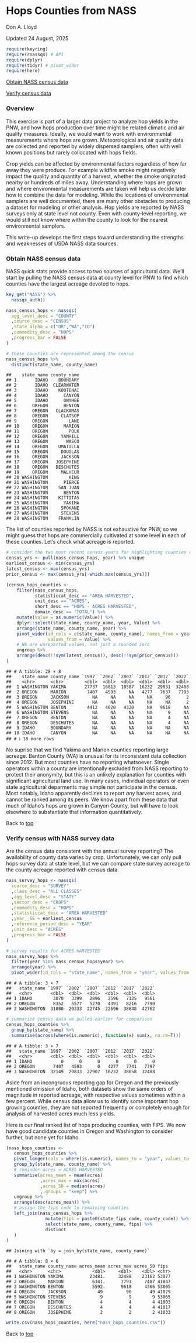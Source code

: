 Hops Counties from NASS
================
Don A. Lloyd

Updated 24 August, 2025

<!-- 1 June 25 new Rmd for creation of hops_counties data -->

``` r
require(keyring)
require(rnassqs) # API
require(dplyr)
require(tidyr) # pivot_wider
require(here)
```

<a id="top"></a> [Obtain NASS census data](#obtain-nass-census-data)

[Verify census data](#verify-census-with-nass-survey-data)

### Overview

This exercise is part of a larger data project to analyze hop yields in
the PNW, and how hops production over time might be related climatic and
air quality measures. Ideally, we would want to work with environmental
measurements where hops are grown. Meteorological and air quality data
are collected and reported by widely dispersed samplers, often with well
known positions but rarely collocated with hops fields.

Crop yields can be affected by environmental factors regardless of how
far away they were produce. For example wildfire smoke might negatively
impact the quality and quantity of a harvest, whether the smoke
originated nearby or hundreds of miles away. Understanding where hops
are grown and where environmental measurements are taken will help us
decide later how to combine the data for modeling. While the locations
of environmental samplers are well documented, there are many other
obstacles to producing a dataset for modeling or other analysis. Hop
yields are reported by NASS surveys only at state level not county. Even
with county-level reporting, we would still not know where within the
county to look for the nearest environmental samplers.

This write-up develops the first steps toward understanding the
strengths and weaknesses of USDA NASS data sources.

### Obtain NASS census data

NASS quick stats provide access to two sources of agricultural data.
We’ll start by pulling the NASS census data at county level for PNW to
find which counties have the largest acreage devoted to hops.

``` r
key_get("NASS") %>%
  nassqs_auth()

nass_census_hops <- nassqs(
  agg_level_desc = "COUNTY"
  ,source_desc = "CENSUS"
  ,state_alpha = c("OR","WA","ID")
  ,commodity_desc = "HOPS"
  ,progress_bar = FALSE
)

# these counties are represented among the census
nass_census_hops %>%
  distinct(state_name, county_name)
```

    ##    state_name county_name
    ## 1       IDAHO    BOUNDARY
    ## 2       IDAHO  CLEARWATER
    ## 3       IDAHO    KOOTENAI
    ## 4       IDAHO      CANYON
    ## 5       IDAHO      OWYHEE
    ## 6      OREGON      BENTON
    ## 7      OREGON   CLACKAMAS
    ## 8      OREGON     CLATSOP
    ## 9      OREGON        LANE
    ## 10     OREGON      MARION
    ## 11     OREGON        POLK
    ## 12     OREGON     YAMHILL
    ## 13     OREGON       WASCO
    ## 14     OREGON    UMATILLA
    ## 15     OREGON     DOUGLAS
    ## 16     OREGON     JACKSON
    ## 17     OREGON   JOSEPHINE
    ## 18     OREGON   DESCHUTES
    ## 19     OREGON     MALHEUR
    ## 20 WASHINGTON        KING
    ## 21 WASHINGTON      PIERCE
    ## 22 WASHINGTON    SAN JUAN
    ## 23 WASHINGTON      BENTON
    ## 24 WASHINGTON    KITTITAS
    ## 25 WASHINGTON      YAKIMA
    ## 26 WASHINGTON     SPOKANE
    ## 27 WASHINGTON     STEVENS
    ## 28 WASHINGTON    FRANKLIN

The list of counties reported by NASS is not exhaustive for PNW, so we
might guess that hops are commercially cultivated at some level in each
of these counties. Let’s check what acreage is reported.

``` r
# consider the two most recent census years for highlighting counties that produce hops
census_yrs <- pull(nass_census_hops, year) %>% unique
earliest_census <- min(census_yrs)
latest_census <- max(census_yrs)
prior_census <- max(census_yrs[-which.max(census_yrs)])

(census_hops_counties <- 
    filter(nass_census_hops, 
           statisticcat_desc == "AREA HARVESTED",
           unit_desc == "ACRES",
           short_desc == "HOPS - ACRES HARVESTED",
           domain_desc == "TOTAL") %>%
    mutate(Value = as.numeric(Value)) %>%
    dplyr::select(state_name, county_name, year, Value) %>% 
    arrange(state_name, county_name, year) %>%
    pivot_wider(id_cols = c(state_name, county_name), names_from = year,
                values_from = Value) %>%
    # NA are unreported values, not just a rounded zero
    ungroup %>%
    arrange(desc(!!sym(latest_census)), desc(!!sym(prior_census)))
)
```

    ## # A tibble: 28 × 8
    ##    state_name county_name `1997` `2002` `2007` `2012` `2017` `2022`
    ##    <chr>      <chr>        <dbl>  <dbl>  <dbl>  <dbl>  <dbl>  <dbl>
    ##  1 WASHINGTON YAKIMA       27737  16813  18587  16232  29031  32488
    ##  2 OREGON     MARION        7407   4593     NA   4277   7637   7793
    ##  3 OREGON     JACKSON         NA     NA     NA     NA     96      2
    ##  4 OREGON     JOSEPHINE       NA     NA     NA     NA     NA      2
    ##  5 WASHINGTON BENTON        4412   4020   4320     NA   9618     NA
    ##  6 WASHINGTON STEVENS         NA     NA     NA     NA      9     NA
    ##  7 OREGON     BENTON          NA     NA     NA     NA      4     NA
    ##  8 OREGON     DESCHUTES       NA     NA     NA     NA      4     NA
    ##  9 IDAHO      BOUNDARY        NA     NA     NA     NA     NA     NA
    ## 10 IDAHO      CANYON          NA     NA     NA     NA     NA     NA
    ## # ℹ 18 more rows

No suprise that we find Yakima and Marion counties reporting large
acreage. Benton County (WA) is unusual for its inconsistent data
collection since 2012. But most counties have no reporting whatsoever.
Single operators within a county are intentionally excluded from NASS
reporting to protect their anonymity, but this is an unlikely
explanation for counties with significant agricultural land use. In many
cases, individual operators or even state agricultural deparments may
simple not participate in the census. Most notably, Idaho apparently
declines to report *any* harvest acres, and cannot be ranked among its
peers. We know apart from these data that much of Idaho’s hops are grown
in Canyon County, but will have to look elsewhere to substantiate that
information quantitatively.

Back to [top](#top)

### Verify census with NASS survey data

Are the census data consistent with the annual survey reporting? The
availability of county data varies by crop. Unfortunately, we can only
pull hops survey data at state level, but we can compare state survey
acreage to the county acreage reported with census data.

``` r
nass_survey_hops <- nassqs(
  source_desc = "SURVEY"
  ,class_desc = "ALL CLASSES"
  ,agg_level_desc = "STATE"
  ,sector_desc = "CROPS"
  ,commodity_desc = "HOPS"
  ,statisticcat_desc = "AREA HARVESTED"
  ,year__GE = earliest_census
  ,reference_period_desc = "YEAR"
  ,unit_desc = "ACRES"
  ,progress_bar = FALSE
)

# survey results for ACRES HARVESTED
nass_survey_hops %>%
  filter(year %in% nass_census_hops$year) %>%
  arrange(year) %>%
  pivot_wider(id_cols = "state_name", names_from = "year", values_from = "Value")
```

    ## # A tibble: 3 × 7
    ##   state_name `1997` `2002` `2007` `2012` `2017` `2022`
    ##   <chr>       <dbl>  <dbl>  <dbl>  <dbl>  <dbl>  <dbl>
    ## 1 IDAHO        3870   3399   2896   2596   7125   9561
    ## 2 OREGON       8352   5577   5270   4391   8216   7790
    ## 3 WASHINGTON  31080  20333  22745  22696  38648  42762

``` r
# summarize census data we pulled earlier for comparison
census_hops_counties %>%
  group_by(state_name) %>%
  summarise(across(where(is.numeric), function(x) sum(x, na.rm=T)))
```

    ## # A tibble: 3 × 7
    ##   state_name `1997` `2002` `2007` `2012` `2017` `2022`
    ##   <chr>       <dbl>  <dbl>  <dbl>  <dbl>  <dbl>  <dbl>
    ## 1 IDAHO           0      0      0      0      0      0
    ## 2 OREGON       7407   4593      0   4277   7741   7797
    ## 3 WASHINGTON  32149  20833  22907  16232  38658  32488

Aside from an incongruous reporting gap for Oregon and the previously
mentioned omission of Idaho, both datasets show the same orders of
magnitude in reported acreage, with respective values sometimes within a
few percent. While census data allow us to identify some important hop
growing counties, they are not reported frequently or completely enough
for analysis of harvested acres much less yields.

Here is our final ranked list of hops producing counties, with FIPS. We
now have good candidate counties in Oregon and Washington to consider
further, but none yet for Idaho.

``` r
(nass_hops_counties <-
   census_hops_counties %>%
   pivot_longer(cols = where(is.numeric), names_to = "year", values_to = "acres", values_drop_na = T) %>%
   group_by(state_name, county_name) %>%
   # reminder acres = ACRES HARVESTED
   summarise(acres_mean = mean(acres)
             ,acres_max = max(acres)
             ,acres_50 = median(acres)
             ,.groups = "keep") %>%
   ungroup %>%
   arrange(desc(acres_mean)) %>%
   # assign the fips code to remaining counties
   left_join(nass_census_hops %>%
               mutate(fips = paste0(state_fips_code, county_code)) %>%
               select(state_name, county_name, fips) %>%
               distinct
   )
)
```

    ## Joining with `by = join_by(state_name, county_name)`

    ## # A tibble: 8 × 6
    ##   state_name county_name acres_mean acres_max acres_50 fips 
    ##   <chr>      <chr>            <dbl>     <dbl>    <dbl> <chr>
    ## 1 WASHINGTON YAKIMA          23481.     32488    23162 53077
    ## 2 OREGON     MARION           6341.      7793     7407 41047
    ## 3 WASHINGTON BENTON           5592.      9618     4366 53005
    ## 4 OREGON     JACKSON            49         96       49 41029
    ## 5 WASHINGTON STEVENS             9          9        9 53065
    ## 6 OREGON     BENTON              4          4        4 41003
    ## 7 OREGON     DESCHUTES           4          4        4 41017
    ## 8 OREGON     JOSEPHINE           2          2        2 41033

``` r
write.csv(nass_hops_counties, here("nass_hops_counties.csv"))
```

<!-- IDAHO for year of 2023. Canyon contains the most growers. -->

<!-- https://agri.idaho.gov/main/hop-growers-in-idaho/ -->

<!-- OREGON -->

<!-- only Marion and Polk counties in Oregon grow commercially -->

<!-- https://www.oregonencyclopedia.org/articles/hop_industry/ -->

<!-- other OR counties in Willamette Valley include: -->

<!-- Douglas, Lane, Linn, Benton, Yamhill, and Washington -->

<!-- ### Assumptions and Limitations -->

<!-- Counties included in this analysis were identified from state agricultural  -->

<!-- websites.  -->

<!-- _I have not yet found data about acreage or production by county over time._ This analysis assumes that the selected counties have continuously produced hops throughout the analysis period. This may overestimate the county level climate and air-quality variability if those counties' hops production have changed over time (transition to or from hops production from other crops, farmland lost to other development, etc.) -->

<!-- ### NCEI Global Summary of the Year (GSOY) -->

<!-- We can use geographic information from `tigris` to determine boundaries for each hops growing county from our list. -->

Back to [top](#top)
